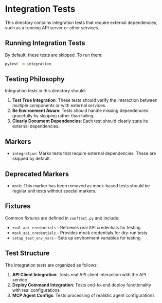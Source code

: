 # Integration Tests

This directory contains integration tests that require external dependencies, such as a running API server or other services.

## Running Integration Tests

By default, these tests are skipped. To run them:

```bash
pytest -m integration
```

## Testing Philosophy

Integration tests in this directory should:

1. **Test True Integration**: These tests should verify the interaction between multiple components or with external services.
2. **Be Environment Aware**: Tests should handle missing dependencies gracefully by skipping rather than failing.
3. **Clearly Document Dependencies**: Each test should clearly state its external dependencies.

## Markers

- `integration`: Marks tests that require external dependencies. These are skipped by default.

## Deprecated Markers

- `mock`: This marker has been removed as mock-based tests should be regular unit tests without special markers.

## Fixtures

Common fixtures are defined in `conftest.py` and include:

- `real_api_credentials` - Retrieves real API credentials for testing
- `mock_api_credentials` - Provides mock credentials for dry-run tests
- `setup_test_env_vars` - Sets up environment variables for testing

## Test Structure

The integration tests are organized as follows:

1. **API Client Integration**: Tests real API client interaction with the API service
2. **Deploy Command Integration**: Tests end-to-end deploy functionality with real configurations
3. **MCP Agent Configs**: Tests processing of realistic agent configurations